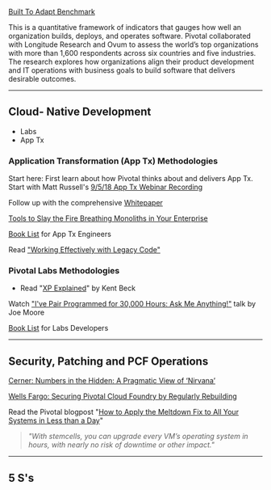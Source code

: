[Built To Adapt Benchmark](https://content.pivotal.io/blog/the-built-to-adapt-benchmark-will-help-companies-to-set-a-new-course?mkt_tok=eyJpIjoiTXpJek16TTJORGhpT0RNMSIsInQiOiJoTXhoNnJ4R1hxWW5sSDlZZHJFaWVJUW9DcGFBQlRBNlJrZTZKaWxkMWJBZ0FkSFV1b25oSnoxUFNEeGpQSkNxekFDYk5pemVIZXNGcGNZOURUYldGK2NhUGk2XC90V1dEK2ZsQkZEc0VBeGlPNWNNeUFoMGdXcjk2MytkdzVrdXIifQ%3D%3D)

This is a quantitative framework of indicators that gauges how well an organization builds, deploys, and operates software. Pivotal collaborated with Longitude Research and Ovum to assess the world’s top organizations with more than 1,600 respondents across six countries and five industries. The research explores how organizations align their product development and IT operations with business goals to build software that delivers desirable outcomes.

---

## Cloud- Native Development
- Labs
- App Tx


### Application Transformation (App Tx) Methodologies
Start here:
First learn about how Pivotal thinks about and delivers App Tx. Start with Matt Russell's [9/5/18 App Tx Webinar Recording](https://content.pivotal.io/webinars/sep-5-application-migration-how-to-start-scale-and-succeed-webinar)

Follow up with the comprehensive [Whitepaper](https://content.pivotal.io/white-papers/pivotal-practices-application-transformation)

[Tools to Slay the Fire Breathing Monoliths in Your Enterprise](https://www.youtube.com/watch?v=neL3OQ1GRhY)

[Book List](https://docs.google.com/document/d/1C624CCgSOlkzO4LqjypKKHbDairL1D4uGBfhXT1mjvA/edit?copiedFromTrash#heading=h.r5o2tddcboi) for App Tx Engineers

Read ["Working Effectively with Legacy Code"](https://www.safaribooksonline.com/library/view/working-effectively-with/0131177052/)


### Pivotal Labs Methodologies

- Read "[XP Explained](https://www.safaribooksonline.com/library/view/extreme-programming-explained/0321278658/)" by Kent Beck

Watch ["I've Pair Programmed for 30,000 Hours: Ask Me Anything!"](https://www.youtube.com/watch?v=RCDfBioUgts) talk by Joe Moore

[Book List](https://docs.google.com/document/d/1NboBJZy6Ny5W1JsdVlLtrLXDDDcM8sHfuovc9h-BtEo/edit#heading=h.r5o2tddcboi) for Labs Developers

---

## Security, Patching and PCF Operations

[Cerner: Numbers in the Hidden: A Pragmatic View of ‘Nirvana’](https://content.pivotal.io/springone-platform-2018/numbers-in-the-hidden-a-pragmatic-view-of-nirvana)

[Wells Fargo: Securing Pivotal Cloud Foundry by Regularly Rebuilding](https://content.pivotal.io/springone-platform-2018/securing-pivotal-cloud-foundry-by-regularly-rebuilding)

Read the Pivotal blogpost "[How to Apply the Meltdown Fix to All Your Systems in Less than a Day](https://content.pivotal.io/blog/how-to-apply-the-meltdown-fix-to-all-your-systems-in-less-than-a-day)"
> _"With stemcells, you can upgrade every VM’s operating system in hours, with nearly no risk of downtime or other impact."_

---

## 5 S's
